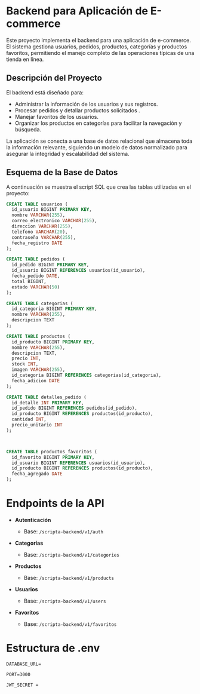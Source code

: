 # Backend para Aplicación de E-commerce

Este proyecto implementa el backend para una aplicación de e-commerce. El sistema gestiona usuarios, pedidos,  productos, categorías y productos favoritos, permitiendo el manejo completo de las operaciones típicas de una tienda en línea.

## Descripción del Proyecto

El backend está diseñado para:
- Administrar la información de los usuarios y sus registros.
- Procesar pedidos y detallar productos solicitados .
- Manejar favoritos de los usuarios.
- Organizar los productos en categorías para facilitar la navegación y búsqueda.

La aplicación se conecta a una base de datos relacional que almacena toda la información relevante, siguiendo un modelo de datos normalizado para asegurar la integridad y escalabilidad del sistema.

## Esquema de la Base de Datos

A continuación se muestra el script SQL que crea las tablas utilizadas en el proyecto:

```sql
CREATE TABLE usuarios (
  id_usuario BIGINT PRIMARY KEY,
  nombre VARCHAR(255),
  correo_electronico VARCHAR(255),
  direccion VARCHAR(255),
  telefono VARCHAR(20),
  contraseña VARCHAR(255),
  fecha_registro DATE
);

CREATE TABLE pedidos (
  id_pedido BIGINT PRIMARY KEY,
  id_usuario BIGINT REFERENCES usuarios(id_usuario),
  fecha_pedido DATE,
  total BIGINT,
  estado VARCHAR(50)
);

CREATE TABLE categorias (
  id_categoria BIGINT PRIMARY KEY,
  nombre VARCHAR(255),
  descripcion TEXT
);

CREATE TABLE productos (
  id_producto BIGINT PRIMARY KEY,
  nombre VARCHAR(255),
  descripcion TEXT,
  precio INT,
  stock INT,
  imagen VARCHAR(255),
  id_categoria BIGINT REFERENCES categorias(id_categoria),
  fecha_adicion DATE
);

CREATE TABLE detalles_pedido (
  id_detalle INT PRIMARY KEY,
  id_pedido BIGINT REFERENCES pedidos(id_pedido),
  id_producto BIGINT REFERENCES productos(id_producto),
  cantidad INT,
  precio_unitario INT
);



CREATE TABLE productos_favoritos (
  id_favorito BIGINT PRIMARY KEY,
  id_usuario BIGINT REFERENCES usuarios(id_usuario),
  id_producto BIGINT REFERENCES productos(id_producto),
  fecha_agregado DATE
);
```

# Endpoints de la API

- **Autenticación**  
  - Base: `/scripta-backend/v1/auth`

- **Categorías**  
  - Base: `/scripta-backend/v1/categories`

- **Productos**  
  - Base: `/scripta-backend/v1/products`

- **Usuarios**  
  - Base: `/scripta-backend/v1/users`

- **Favoritos**  
  - Base: `/scripta-backend/v1/favoritos`

# Estructura de .env

```
DATABASE_URL=

PORT=3000

JWT_SECRET = 
```

